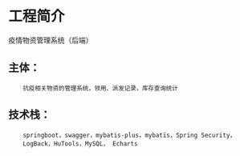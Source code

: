 # 工程简介
疫情物资管理系统（后端）
## 主体：
        抗疫相关物资的管理系统，领用、派发记录，库存查询统计
## 技术栈：
        springboot，swagger，mybatis-plus，mybatis，Spring Security，
        LogBack，HuTools，MySQL， Echarts

